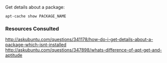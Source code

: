 
Get details about a package:

    apt-cache show PACKAGE_NAME

### Resources Consulted

http://askubuntu.com/questions/341178/how-do-i-get-details-about-a-package-which-isnt-installed
http://askubuntu.com/questions/347898/whats-difference-of-apt-get-and-aptitude
